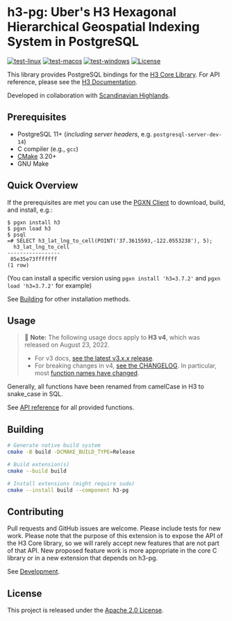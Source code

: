 # h3-pg: Uber's H3 Hexagonal Hierarchical Geospatial Indexing System in PostgreSQL

[![test-linux](https://github.com/zachasme/postgresql-extensions-cmake/workflows/test-linux/badge.svg)](https://github.com/zachasme/postgresql-extensions-cmake/actions)
[![test-macos](https://github.com/zachasme/postgresql-extensions-cmake/workflows/test-macos/badge.svg)](https://github.com/zachasme/postgresql-extensions-cmake/actions/workflows/test-macos.yml)
[![test-windows](https://github.com/zachasme/postgresql-extensions-cmake/workflows/test-windows/badge.svg)](https://github.com/zachasme/postgresql-extensions-cmake/actions/workflows/test-windows.yml)
[![License](https://img.shields.io/badge/License-Apache2-blue.svg)](LICENSE)

This library provides PostgreSQL bindings for the [H3 Core Library](https://github.com/uber/h3). For API reference, please see the [H3 Documentation](https://uber.github.io/h3).

Developed in collaboration with [Scandinavian Highlands](http://www.scandinavian-highlands.com).

## Prerequisites

- PostgreSQL 11+ (_including server headers_, e.g. `postgresql-server-dev-14`)
- C compiler (e.g., `gcc`)
- [CMake](https://cmake.org/) 3.20+
- GNU Make

## Quick Overview

If the prerequisites are met you can use the [PGXN Client](docs/pgxnclient.md) to download, build, and install, e.g.:

```shell
$ pgxn install h3
$ pgxn load h3
$ psql
=# SELECT h3_lat_lng_to_cell(POINT('37.3615593,-122.0553238'), 5);
  h3_lat_lng_to_cell
-----------------
 85e35e73fffffff
(1 row)
```

(You can install a specific version using `pgxn install 'h3=3.7.2'` and `pgxn load 'h3=3.7.2'` for example)

See [Building](#building) for other installation methods.

## Usage

> :tada: **Note:** The following usage docs apply to **H3 v4**, which was released on August 23, 2022.
>
> - For v3 docs, [see the latest v3.x.x release](https://github.com/zachasme/h3-pg/blob/v3.7.2/README.md).
> - For breaking changes in v4, [see the CHANGELOG](./CHANGELOG.md). In particular, most [function names have changed](https://h3geo.org/docs/library/migration-3.x/functions).

Generally, all functions have been renamed from camelCase in H3 to snake\_case in SQL.

See [API reference](https://pgxn.org/dist/h3/docs/api.html) for all provided functions.

## Building

```bash
# Generate native build system
cmake -B build -DCMAKE_BUILD_TYPE=Release

# Build extension(s)
cmake --build build

# Install extensions (might require sudo)
cmake --install build --component h3-pg
```

## Contributing

Pull requests and GitHub issues are welcome. Please include tests for new work. Please note that the purpose of this extension is to expose the API of the H3 Core library, so we will rarely accept new features that are not part of that API. New proposed feature work is more appropriate in the core C library or in a new extension that depends on h3-pg.

See [Development](docs/development.md).

## License

This project is released under the [Apache 2.0 License](LICENSE.md).

